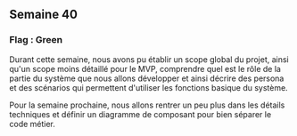 ## Semaine 40

### Flag : Green

Durant cette semaine, nous avons pu établir un scope global du projet, ainsi qu'un scope moins détaillé pour le MVP, comprendre quel est le rôle de la partie du système que nous allons développer et ainsi décrire des persona et des scénarios qui permettent d'utiliser les fonctions basique du système.

Pour la semaine prochaine, nous allons rentrer un peu plus dans les détails techniques et définir un diagramme de composant pour bien séparer le code métier.